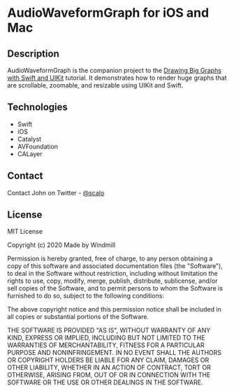 # AudioWaveformGraph for iOS and Mac
## Description

AudioWaveformGraph is the companion project to the [Drawing Big Graphs with Swift and UIKit](https://blog.madebywindmill.com/drawing-big-graphs-with-swift-and-uikit-167f48c3967a) tutorial. It demonstrates how to render huge graphs that are scrollable, zoomable, and resizable using UIKit and Swift.

## Technologies

- Swift
- iOS
- Catalyst
- AVFoundation
- CALayer


## Contact

Contact John on Twitter - [@scalo](https://twitter.com/intent/user?screen_name=scalo)


## License

MIT License

Copyright (c) 2020 Made by Windmill

Permission is hereby granted, free of charge, to any person obtaining a copy
of this software and associated documentation files (the "Software"), to deal
in the Software without restriction, including without limitation the rights
to use, copy, modify, merge, publish, distribute, sublicense, and/or sell
copies of the Software, and to permit persons to whom the Software is
furnished to do so, subject to the following conditions:

The above copyright notice and this permission notice shall be included in all
copies or substantial portions of the Software.

THE SOFTWARE IS PROVIDED "AS IS", WITHOUT WARRANTY OF ANY KIND, EXPRESS OR
IMPLIED, INCLUDING BUT NOT LIMITED TO THE WARRANTIES OF MERCHANTABILITY,
FITNESS FOR A PARTICULAR PURPOSE AND NONINFRINGEMENT. IN NO EVENT SHALL THE
AUTHORS OR COPYRIGHT HOLDERS BE LIABLE FOR ANY CLAIM, DAMAGES OR OTHER
LIABILITY, WHETHER IN AN ACTION OF CONTRACT, TORT OR OTHERWISE, ARISING FROM,
OUT OF OR IN CONNECTION WITH THE SOFTWARE OR THE USE OR OTHER DEALINGS IN THE
SOFTWARE.
